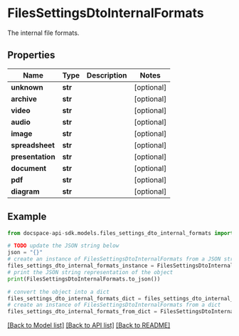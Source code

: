 # FilesSettingsDtoInternalFormats
The internal file formats.

## Properties

Name | Type | Description | Notes
------------ | ------------- | ------------- | -------------
**unknown** | **str** |  | [optional] 
**archive** | **str** |  | [optional] 
**video** | **str** |  | [optional] 
**audio** | **str** |  | [optional] 
**image** | **str** |  | [optional] 
**spreadsheet** | **str** |  | [optional] 
**presentation** | **str** |  | [optional] 
**document** | **str** |  | [optional] 
**pdf** | **str** |  | [optional] 
**diagram** | **str** |  | [optional] 

## Example

```python
from docspace-api-sdk.models.files_settings_dto_internal_formats import FilesSettingsDtoInternalFormats

# TODO update the JSON string below
json = "{}"
# create an instance of FilesSettingsDtoInternalFormats from a JSON string
files_settings_dto_internal_formats_instance = FilesSettingsDtoInternalFormats.from_json(json)
# print the JSON string representation of the object
print(FilesSettingsDtoInternalFormats.to_json())

# convert the object into a dict
files_settings_dto_internal_formats_dict = files_settings_dto_internal_formats_instance.to_dict()
# create an instance of FilesSettingsDtoInternalFormats from a dict
files_settings_dto_internal_formats_from_dict = FilesSettingsDtoInternalFormats.from_dict(files_settings_dto_internal_formats_dict)
```
[[Back to Model list]](../README.md#documentation-for-models) [[Back to API list]](../README.md#documentation-for-api-endpoints) [[Back to README]](../README.md)


